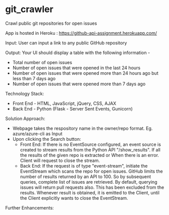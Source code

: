 # git_crawler
Crawl public git repositories for open issues

App is hosted in Heroku : https://github-api-assignment.herokuapp.com/

Input: 
User can input a link to any public GitHub repository

Output:
Your UI should display a table with the following information -

- Total number of open issues 
- Number of open issues that were opened in the last 24 hours 
- Number of open issues that were opened more than 24 hours ago but less than 7 days ago 
- Number of open issues that were opened more than 7 days ago

Technology Stack:
- Front End - HTML, JavaScript, jQuery, CSS, AJAX
- Back End - Python (Flask - Server Sent Events, Gunicorn)

Solution Approach:

- Webpage takes the respository name in the owner/repo format. Eg. azure/azure-cli as Input
- Upon clicking the Search button:
   - Front End: If there is no EventSource configured, an event source is created to stream results from the Python API "/show_results". If all the results of the given repo is extracted or When there is an error. Client will request to close the stream.
   - Back End: If the request is of type "event-stream", initiate the EventStream which scans the repo for open issues. GitHub limits the number of results returned by an API to 100. So by subsequent queries, complete list of issues are retrieved.
   By default, querying issues will return pull requests also. This has been excluded from the results. Whenever result is obtained, it is emitted to the Client, until the Client explicitly wants to close the EventStream.
   
   
Further Enhancements:



